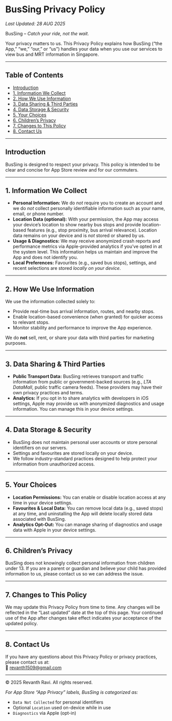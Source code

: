 # BusSing Privacy Policy  

_Last Updated: 28 AUG 2025_

BusSing – *Catch your ride, not the wait.*  

Your privacy matters to us. This Privacy Policy explains how BusSing (“the App,” “we,” “our,” or “us”) handles your data when you use our services to view bus and MRT information in Singapore.  

---

## Table of Contents
- [Introduction](#introduction)  
- [1. Information We Collect](#1-information-we-collect)  
- [2. How We Use Information](#2-how-we-use-information)  
- [3. Data Sharing & Third Parties](#3-data-sharing--third-parties)  
- [4. Data Storage & Security](#4-data-storage--security)  
- [5. Your Choices](#5-your-choices)  
- [6. Children’s Privacy](#6-childrens-privacy)  
- [7. Changes to This Policy](#7-changes-to-this-policy)  
- [8. Contact Us](#8-contact-us)  

---

## Introduction  
BusSing is designed to respect your privacy. This policy is intended to be clear and concise for App Store review and for our commuters.  

---

## 1. Information We Collect  
- **Personal Information:** We do *not* require you to create an account and we do *not* collect personally identifiable information such as your name, email, or phone number.  
- **Location Data (optional):** With your permission, the App may access your device’s location to show nearby bus stops and provide location-based features (e.g., stop proximity, bus arrival relevance). Location data remains on your device and is *not* stored or shared by us.  
- **Usage & Diagnostics:** We may receive anonymized crash reports and performance metrics via Apple-provided analytics if you’ve opted in at the system level. This information helps us maintain and improve the App and does not identify you.  
- **Local Preferences:** Favourites (e.g., saved bus stops), settings, and recent selections are stored *locally on your device*.  

---

## 2. How We Use Information  
We use the information collected solely to:  
- Provide real-time bus arrival information, routes, and nearby stops.  
- Enable location-based convenience (when granted) for quicker access to relevant stops.  
- Monitor stability and performance to improve the App experience.  

We do **not** sell, rent, or share your data with third parties for marketing purposes.  

---

## 3. Data Sharing & Third Parties  
- **Public Transport Data:** BusSing retrieves transport and traffic information from public or government-backed sources (e.g., *LTA DataMall*, public traffic camera feeds). These providers may have their own privacy practices and terms.  
- **Analytics:** If you opt in to share analytics with developers in iOS settings, Apple may provide us with anonymized diagnostics and usage information. You can manage this in your device settings.  

---

## 4. Data Storage & Security  
- BusSing does not maintain personal user accounts or store personal identifiers on our servers.  
- Settings and favourites are stored locally on your device.  
- We follow industry-standard practices designed to help protect your information from unauthorized access.  

---

## 5. Your Choices  
- **Location Permissions:** You can enable or disable location access at any time in your device settings.  
- **Favourites & Local Data:** You can remove local data (e.g., saved stops) at any time, and uninstalling the App will delete locally stored data associated with BusSing.  
- **Analytics Opt-Out:** You can manage sharing of diagnostics and usage data with Apple in your device settings.  

---

## 6. Children’s Privacy  
BusSing does not knowingly collect personal information from children under 13. If you are a parent or guardian and believe your child has provided information to us, please contact us so we can address the issue.  

---

## 7. Changes to This Policy  
We may update this Privacy Policy from time to time. Any changes will be reflected in the “Last updated” date at the top of this page. Your continued use of the App after changes take effect indicates your acceptance of the updated policy.  

---

## 8. Contact Us  
If you have any questions about this Privacy Policy or privacy practices, please contact us at:  
📧 revanth1509@gmail.com

---

© 2025 Revanth Ravi. All rights reserved.  

*For App Store “App Privacy” labels, BusSing is categorized as:*  
- `Data Not Collected` for personal identifiers  
- Optional `Location` used on-device while in use  
- `Diagnostics` via Apple (opt-in)  

